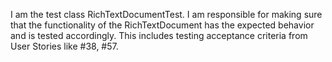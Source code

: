 I am the test class RichTextDocumentTest. I am responsible for making sure that the functionality of the RichTextDocument has the expected behavior and is tested accordingly.
This includes testing acceptance criteria from User Stories like #38, #57.
